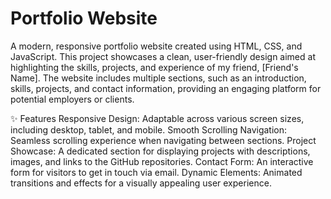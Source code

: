 # Portfolio Website

A modern, responsive portfolio website created using HTML, CSS, and JavaScript. This project showcases a clean, user-friendly design aimed at highlighting the skills, projects, and experience of my friend, [Friend's Name]. The website includes multiple sections, such as an introduction, skills, projects, and contact information, providing an engaging platform for potential employers or clients.

✨ Features
Responsive Design: Adaptable across various screen sizes, including desktop, tablet, and mobile.
Smooth Scrolling Navigation: Seamless scrolling experience when navigating between sections.
Project Showcase: A dedicated section for displaying projects with descriptions, images, and links to the GitHub repositories.
Contact Form: An interactive form for visitors to get in touch via email.
Dynamic Elements: Animated transitions and effects for a visually appealing user experience.
